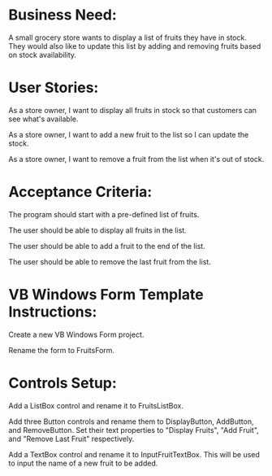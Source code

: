 # Business Need:

A small grocery store wants to display a list of fruits they have in stock. They would also like to update this list by adding and removing fruits based on stock availability.

# User Stories:

As a store owner, I want to display all fruits in stock so that customers can see what's available.

As a store owner, I want to add a new fruit to the list so I can update the stock.

As a store owner, I want to remove a fruit from the list when it's out of stock.

# Acceptance Criteria:

The program should start with a pre-defined list of fruits.

The user should be able to display all fruits in the list.

The user should be able to add a fruit to the end of the list.

The user should be able to remove the last fruit from the list.

# VB Windows Form Template Instructions:

Create a new VB Windows Form project.

Rename the form to FruitsForm.

# Controls Setup:

Add a ListBox control and rename it to FruitsListBox.

Add three Button controls and rename them to DisplayButton, AddButton, and RemoveButton. Set their text properties to "Display Fruits", "Add Fruit", and "Remove Last Fruit" respectively.

Add a TextBox control and rename it to InputFruitTextBox. This will be used to input the name of a new fruit to be added.
